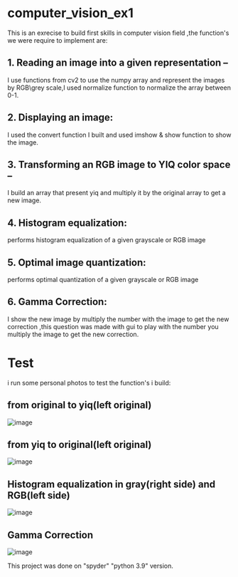 # computer_vision_ex1
This is an exrecise to build first skills in computer vision field ,the function's we were require to implement are:
## 1. Reading an image into a given representation –

I use functions from cv2 to use the numpy array and represent the images by RGB\grey scale,I used normalize function to normalize the array between 0-1.
## 2. Displaying an image:

I used the convert function I built and used imshow & show function to show the image.
## 3. Transforming an RGB image to YIQ color space –

I build an array that present yiq and multiply it by the original array to get a new image.
## 4. Histogram equalization:

performs histogram equalization of a given grayscale or RGB image
## 5. Optimal image quantization:

performs optimal quantization of a given grayscale or RGB image
## 6. Gamma Correction:

I show the new image by multiply the number with the image to get the new correction ,this question was made with gui to play with the number you multiply the image to get the new correction.

# Test

i run some personal photos to test the function's i build:
## from original to yiq(left original)

![image](https://user-images.githubusercontent.com/80645472/161398326-915f553f-a308-47a8-a28c-48db329bf87d.png)
## from yiq to original(left original)

![image](https://user-images.githubusercontent.com/80645472/161398331-a8ac8170-a7db-4bd7-859f-99da85ea5c52.png)
## Histogram equalization in gray(right side) and RGB(left side)

![image](https://user-images.githubusercontent.com/80645472/161398367-e082b14b-22c4-40ec-893d-ac3f0033c751.png)
## Gamma Correction

![image](https://user-images.githubusercontent.com/80645472/161398406-6cef299c-0b47-4f97-990d-0f3a02723f51.png)

This project was done on "spyder" "python 3.9" version.
